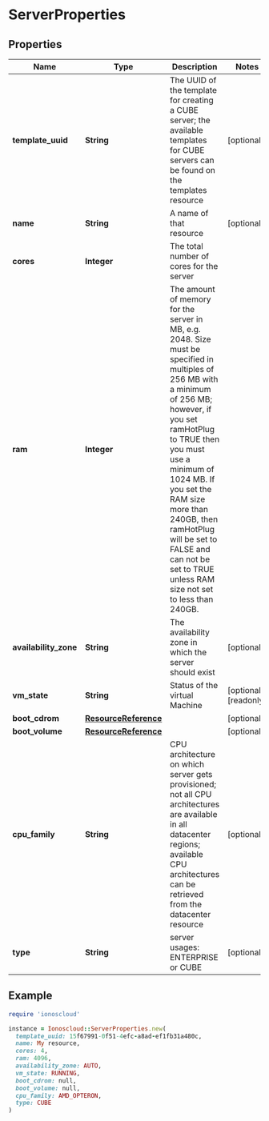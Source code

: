 # ServerProperties

## Properties

| Name | Type | Description | Notes |
| ---- | ---- | ----------- | ----- |
| **template_uuid** | **String** | The UUID of the template for creating a CUBE server; the available templates for CUBE servers can be found on the templates resource | [optional] |
| **name** | **String** | A name of that resource | [optional] |
| **cores** | **Integer** | The total number of cores for the server |  |
| **ram** | **Integer** | The amount of memory for the server in MB, e.g. 2048. Size must be specified in multiples of 256 MB with a minimum of 256 MB; however, if you set ramHotPlug to TRUE then you must use a minimum of 1024 MB. If you set the RAM size more than 240GB, then ramHotPlug will be set to FALSE and can not be set to TRUE unless RAM size not set to less than 240GB. |  |
| **availability_zone** | **String** | The availability zone in which the server should exist | [optional] |
| **vm_state** | **String** | Status of the virtual Machine | [optional][readonly] |
| **boot_cdrom** | [**ResourceReference**](ResourceReference.md) |  | [optional] |
| **boot_volume** | [**ResourceReference**](ResourceReference.md) |  | [optional] |
| **cpu_family** | **String** | CPU architecture on which server gets provisioned; not all CPU architectures are available in all datacenter regions; available CPU architectures can be retrieved from the datacenter resource | [optional] |
| **type** | **String** | server usages: ENTERPRISE or CUBE | [optional] |

## Example

```ruby
require 'ionoscloud'

instance = Ionoscloud::ServerProperties.new(
  template_uuid: 15f67991-0f51-4efc-a8ad-ef1fb31a480c,
  name: My resource,
  cores: 4,
  ram: 4096,
  availability_zone: AUTO,
  vm_state: RUNNING,
  boot_cdrom: null,
  boot_volume: null,
  cpu_family: AMD_OPTERON,
  type: CUBE
)
```

